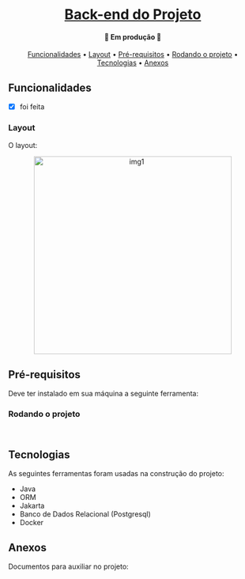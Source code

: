 <h1 align="center">
    <a href="#" alt="">Back-end do Projeto</a>
</h1>

<h4 align="center">
	🚧 Em produção 🚧
</h4>

<p align="center">
 <a href="#funcionalidades">Funcionalidades</a> • 
 <a href="#layout">Layout</a> • 
 <a href="#pré-requisitos">Pré-requisitos</a> •
 <a href="#rodando-o-projeto">Rodando o projeto</a> •
 <a href="#tecnologias">Tecnologias</a> •
 <a href="#anexos">Anexos</a>
</p>

## Funcionalidades
- [x] foi feita

### Layout
O layout:

<p align="center" style="display: flex; align-items: flex-start; justify-content: center;">
  <img alt="img1" title="#img1" src="./assets" width="400px">
</p>

## Pré-requisitos
Deve ter instalado em sua máquina a seguinte ferramenta:

### Rodando o projeto
```bash



```

## Tecnologias
As seguintes ferramentas foram usadas na construção do projeto:
 - Java
 - ORM
 - Jakarta
 - Banco de Dados Relacional (Postgresql)
 - Docker

## Anexos
Documentos para auxiliar no projeto:
